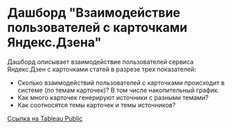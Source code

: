# Дашборд "Взаимодействие пользователей с карточками Яндекс.Дзена"

Дашборд описывает взаимодействие пользователей сервиса Яндекс.Дзен с карточками статей в разрезе трех показателей:
* Сколько взаимодействий пользователей с карточками происходит в системе (по темам карточек)? В том числе накопительный график. 
* Как много карточек генерируют источники с разными темами? 
* Как соотносятся темы карточек и темы источников?

[Ссылка на Tableau Public](https://public.tableau.com/views/__16697576356670/sheet1?:language=en-US&:display_count=n&:origin=viz_share_link)
